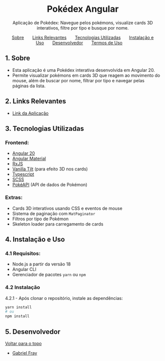 <a name="tabela-de-conteúdos"></a>

<h1 align="center">
  Pokédex Angular
</h1>

<p align="center">
  Aplicação de Pokédex: Navegue pelos pokémons, visualize cards 3D interativos, filtre por tipo e busque por nome.
</p>

<p align="center">
  <a href="#sobre">Sobre</a>&nbsp;&nbsp;&nbsp;&nbsp;&nbsp;&nbsp;
  <a href="#links">Links Relevantes</a>&nbsp;&nbsp;&nbsp;&nbsp;&nbsp;&nbsp;
  <a href="#techs">Tecnologias Utilizadas</a>&nbsp;&nbsp;&nbsp;&nbsp;&nbsp;&nbsp;
  <a href="#install">Instalação e Uso</a>&nbsp;&nbsp;&nbsp;&nbsp;&nbsp;&nbsp;
  <a href="#devs">Desenvolvedor</a>&nbsp;&nbsp;&nbsp;&nbsp;&nbsp;&nbsp;
  <a href="#terms">Termos de Uso</a>&nbsp;&nbsp;&nbsp;&nbsp;&nbsp;&nbsp;
</p>

<a name="sobre"></a>

## 1. Sobre

- Esta aplicação é uma Pokédex interativa desenvolvida em Angular 20.  
- Permite visualizar pokémons em cards 3D que reagem ao movimento do mouse, além de buscar por nome, filtrar por tipo e navegar pelas páginas da lista.

<a name="links"></a>

## 2. Links Relevantes

- [Link da Aplicação](https://pokedex-pipk4mf64-gabrielfrays-projects.vercel.app/)

<a name="techs"></a>

## 3. Tecnologias Utilizadas

### Frontend:

- [Angular 20](https://angular.io/)
- [Angular Material](https://material.angular.io/)
- [RxJS](https://rxjs.dev/)
- [Vanilla Tilt](https://micku7zu.github.io/vanilla-tilt.js/) (para efeito 3D nos cards)
- [Typescript](https://www.typescriptlang.org/)
- [SCSS](https://sass-lang.com/)
- [PokéAPI](https://pokeapi.co/) (API de dados de Pokémon)

### Extras:

- Cards 3D interativos usando CSS e eventos de mouse
- Sistema de paginação com `MatPaginator`
- Filtros por tipo de Pokémon
- Skeleton loader para carregamento de cards

<a name="install"></a>

## 4. Instalação e Uso

### 4.1 Requisitos:
- Node.js a partir da versão 18
- Angular CLI
- Gerenciador de pacotes `yarn` ou `npm`

### 4.2 Instalação
4.2.1 - Após clonar o repositório, instale as dependências:  
```bash
yarn install
# ou
npm install
```

<a name="devs"></a>

## 5. Desenvolvedor


[ Voltar para o topo ](#tabela-de-conteúdos)

- <a name="Gabriel-Fray" href="https://www.linkedin.com/in/gabrielfray/" target="_blank">Gabriel Fray</a>

<a name="terms"></a>


